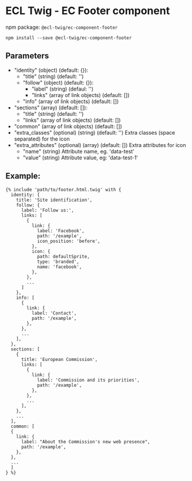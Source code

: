 # ECL Twig - EC Footer component

npm package: `@ecl-twig/ec-component-footer`

```shell
npm install --save @ecl-twig/ec-component-footer
```

## Parameters

- "identity" (object) (default: {}):
  - "title" (string) (default: '')
  - "follow" (object) (default: {}):
    - "label" (string) (defaul: '')
    - "links" (array of link objects) (default: [])
  - "info" (array of link objects) (default: [])
- "sections" (array) (default: []):
  - "title" (string) (default: '')
  - "links" (array of link objects) (default: [])
- "common" (array of link objects) (default: [])
- "extra_classes" (optional) (string) (default: '') Extra classes (space separated) for the icon
- "extra_attributes" (optional) (array) (default: []) Extra attributes for icon
  - "name" (string) Attribute name, eg. 'data-test'
  - "value" (string) Attribute value, eg: 'data-test-1'

## Example:

<!-- prettier-ignore -->
```twig
{% include 'path/to/footer.html.twig' with { 
  identity: { 
    title: 'Site identification', 
    follow: { 
      label: 'Follow us:', 
      links: [ 
        { 
          link: { 
            label: 'Facebook', 
            path: '/example', 
            icon_position: 'before', 
          }, 
          icon: { 
            path: defaultSprite, 
            type: 'branded', 
            name: 'facebook', 
          }, 
        }, 
        ... 
      ] 
    }, 
    info: [ 
      { 
        link: { 
          label: 'Contact', 
          path: '/example', 
        }, 
      }, 
      ... 
    ], 
  }, 
  sections: [ 
    { 
      title: 'European Commission', 
      links: [ 
        { 
          link: { 
            label: 'Commission and its priorities', 
            path: '/example', 
          }, 
        }, 
        ... 
      ], 
    }, 
    ... 
  ], 
  common: [ 
  { 
    link: { 
      label: "About the Commission's new web presence", 
      path: '/example', 
    }, 
  }, 
  ... 
  ] 
} %}
```
